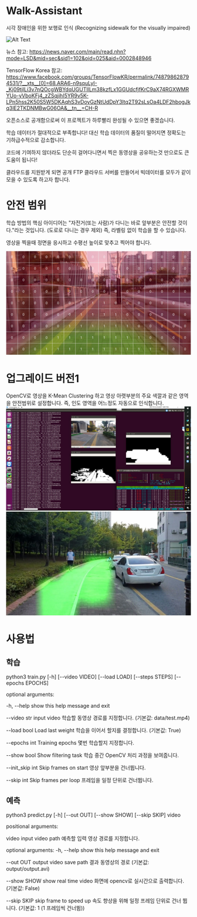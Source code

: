 # Walk-Assistant
시각 장애인을 위한 보행로 인식 (Recognizing sidewalk for the visually impaired)

![Alt Text](img/cover.gif)

뉴스 참고: https://news.naver.com/main/read.nhn?mode=LSD&mid=sec&sid1=102&oid=025&aid=0002848946

TensorFlow Korea 참고: https://www.facebook.com/groups/TensorFlowKR/permalink/748798628794531/?__xts__[0]=68.ARA6-n9squLyI-_Kj09tjlLi3v7nQOcgWBYdqUGUTIlLm38kzfLx1GGUdcfjfKrC9aX74RGXWMRYUo-yVboKFj4_zZSqjihI5YR9v5K-LPn5hss2K50S5W5DKAqhS3vDoyGzNtUdDpY3ltq2T92sLsOa4LDF2hbogJkq3lE2TKDNMBwG06OA&__tn__=CH-R



오픈소스로 공개함으로써 이 프로젝트가 하루빨리 완성될 수 있으면 좋겠습니다.

학습 데이터가 절대적으로 부족합니다! 대신 학습 데이터의 품질이 떨어지면 정확도는 기하급수적으로 감소합니다.

코드에 기여하지 않더라도 단순히 걸어다니면서 찍은 동영상을 공유하는것 만으로도 큰 도움이 됩니다!

클라우드를 지원받게 되면 공개 FTP 클라우드 서버를 만들어서 빅데이터를 모두가 같이 모을 수 있도록 하고자 합니다.


# 안전 범위
학습 방법의 핵심 아이디어는 "자전거(또는 사람)가 다니는 바로 앞부분은 안전할 것이다."라는 것입니다. (도로로 다니는 경우 제외)
즉, 라벨링 없이 학습을 할 수 있습니다.

영상을 찍을때 정면을 응시하고 수평선 높이로 맞추고 찍어야 합니다.

![concept](./img/concept.jpg)

# 업그레이드 버전1
OpenCV로 영상을 K-Mean Clustering 하고 영상 아랫부분의 주요 색깔과 같은 영역을 안전범위로 설정합니다.
즉, 인도 영역을 어느정도 자동으로 인식합니다.
![train](./img/train.jpg)
![result](./img/result.jpg)


# 사용법
## 학습
python3 train.py [-h] [--video VIDEO] [--load LOAD] [--steps STEPS] [--epochs EPOCHS]

optional arguments:

-h, --help       show this help message and exit

--video str      input video 학습할 동영상 경로를 지정합니다. (기본값: data/test.mp4)

--load bool      Load last weight 학습을 이어서 할지를 결정합니다. (기본값: True)

--epochs int     Training epochs 몇번 학습할지 지정합니다.

--show bool      Show filtering task 학습 중간 OpenCV 처리 과정을 보여줍니다.

--init_skip int  Skip frames on start 영상 앞부분을 건너뜁니다.

--skip int       Skip frames per loop 프레임을 일정 단위로 건너뜁니다.


## 예측
python3 predict.py [-h] [--out OUT] [--show SHOW] [--skip SKIP] video

positional arguments:

video        input video path 예측할 입력 영상 경로를 지정합니다.

optional arguments:
-h, --help   show this help message and exit

--out OUT    output video save path 결과 동영상의 경로 (기본값: output/output.avi)

--show SHOW  show real time video 화면에 opencv로 실시간으로 출력합니다. (기본값: False)

--skip SKIP  skip frame to speed up 속도 향상을 위해 일정 프레임 단위로 건너 뜁니다. (기본값: 1 (1 프레임씩 건너뜀))

